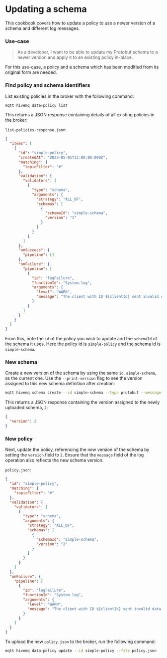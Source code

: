 # Updating a schema

This cookbook covers how to update a policy to use a newer version of a schema and different log messages.

### Use-case

> As a developer, I want to be able to update my Protobuf schema to a newer version and apply it to an existing policy
> in-place.

For this use-case, a policy and a schema which has been modified from its original form are needed.

### Find policy and schema identifiers

List existing policies in the broker with the following command:

```bash
mqtt hivemq data-policy list
```

This returns a JSON response containing details of all existing policies in the broker:

`list-policies-response.json`:

```json
{
  "items": [
    {
      "id": "simple-policy",
      "createdAt": "2023-05-01T12:00:00.000Z",
      "matching": {
        "topicFilter": "#"
      },
      "validation": {
        "validators": [
          {
            "type": "schema",
            "arguments": {
              "strategy": "ALL_OF",
              "schemas": [
                {
                  "schemaId": "simple-schema",
                  "version": "1"
                }
              ]
            }
          }
        ]
      },
      "onSuccess": {
        "pipeline": []
      },
      "onFailure": {
        "pipeline": [
          {
            "id": "logFailure",
            "functionId": "System.log",
            "arguments": {
              "level": "WARN",
              "message": "The client with ID ${clientId} sent invalid data for schema version 1"
            }
          }
        ]
      }
    }
  ]
}
```

From this, note the `id` of the policy you wish to update and the `schemaId` of the schema it uses. Here the policy id
is `simple-policy` and the schema id is `simple-schema`.

### New schema

Create a new version of the schema by using the same `id`, `simple-schema`, as the current one. Use
the `--print-version` flag to see the version assigned to this new schema definition after creation:

```bash
mqtt hivemq schema create --id simple-schema --type protobuf --message-type SimpleMessage --file new-schema.proto --print-version
```

This returns a JSON response containing the version assigned to the newly uploaded schema, `2`:

```json
{
  "version": 2
}
```

### New policy

Next, update the policy, referencing the new version of the schema by setting the `version` field to `2`. Ensure that
the `message` field of the log operation also reflects the new schema version.

`policy.json`:

```json
{
  "id": "simple-policy",
  "matching": {
    "topicFilter": "#"
  },
  "validation": {
    "validators": [
      {
        "type": "schema",
        "arguments": {
          "strategy": "ALL_OF",
          "schemas": [
            {
              "schemaId": "simple-schema",
              "version": "2"
            }
          ]
        }
      }
    ]
  },
  "onFailure": {
    "pipeline": [
      {
        "id": "logFailure",
        "functionId": "System.log",
        "arguments": {
          "level": "WARN",
          "message": "The client with ID ${clientId} sent invalid data for schema version 2"
        }
      }
    ]
  }
}

```

To upload the new `policy.json` to the broker, run the following command:

```bash
mqtt hivemq data-policy update --id simple-policy --file policy.json
```
